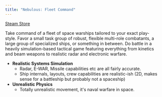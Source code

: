 ```yaml
---
title: "Nebulous: Fleet Command"
---
```


[Steam Store](https://store.steampowered.com/app/887570/NEBULOUS_Fleet_Command/)

Take command of a fleet of space warships tailored to your exact play-style. Favor a small task group of robust, flexible multi-role combatants, a large group of specialized ships, or something in between. Do battle in a heavily simulation-based tactical game featuring everything from kinetics and beam weapons to realistic radar and electronic warfare.

- **Realistic Systems Simulation**
	- Radar, E-WAR, Missile capabilities etc are all fairly accurate.
	- Ship internals, layouts, crew capabilities are realistic-ish (2D, makes sense for a battleship but probably not a spaceship)
- **Unrealistic Physics**
	- Totally unrealistic movement, it's naval warfare in space.